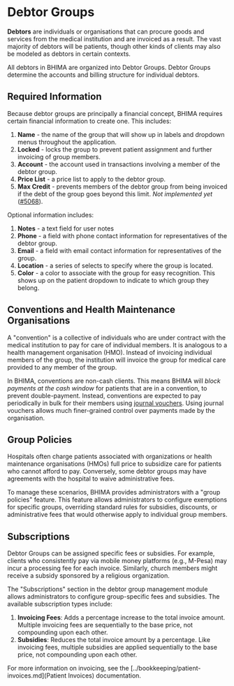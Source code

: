 # Debtor Groups

<div class="bs-callout bs-callout-success">
  <p><b>Debtors</b> are individuals or organisations that can procure goods and services from the medical institution and are invoiced as a result.  The vast majority of debtors will be patients, though other kinds of clients may also be modeled as debtors in certain contexts.</p>
</div>

All debtors in BHIMA are organized into Debtor Groups.  Debtor Groups determine the accounts and billing structure for individual debtors.

## Required Information

Because debtor groups are principally a financial concept, BHIMA requires certain financial information to create one.  This includes:

1. **Name** - the name of the group that will show up in labels and dropdown menus throughout the application.
2. **Locked** - locks the group to prevent patient assignment and further invoicing of group members.
3. **Account** - the account used in transactions involving a member of the debtor group.
4. **Price List** - a price list to apply to the debtor group.
5. **Max Credit** - prevents members of the debtor group from being invoiced if the debt of the group goes beyond this limit.  _Not implemented yet_ ([#5068](https://github.com/IMA-WorldHealth/bhima/issues/5068)).

Optional information includes:

1. **Notes** - a text field for user notes
2. **Phone** - a field with phone contact information for representatives of the debtor group.
3. **Email** - a field with email contact information for representatives of the group.
4. **Location** - a series of selects to specify where the group is located.
5. **Color** - a color to associate with the group for easy recognition.  This shows up on the patient dropdown to indicate to which group they belong.

## Conventions and Health Maintenance Organisations 

A "convention" is a collective of individuals who are under contract with the medical institution to pay for care of individual members.  It is analogous to a health management organisation (HMO).  Instead of invoicing individual members of the group, the institution will invoice the group for medical care provided to any member of the group.

In BHIMA, conventions are non-cash clients.  This means BHIMA will _block payments at the cash window_ for patients that are in a convention, to prevent double-payment.  Instead, conventions are expected to pay periodically in bulk for their members using [journal vouchers](../bookkeeping/vouchers.md).  Using journal vouchers allows much finer-grained control over payments made by the organisation. 

## Group Policies

Hospitals often charge patients associated with organizations or health maintenance organisations (HMOs) full price to subsidize care for patients who cannot afford to pay. Conversely, some debtor groups may have agreements with the hospital to waive administrative fees.

To manage these scenarios, BHIMA provides administrators with a "group policies" feature. This feature allows administrators to configure exemptions for specific groups, overriding standard rules for subsidies, discounts, or administrative fees that would otherwise apply to individual group members.  

## Subscriptions

Debtor Groups can be assigned specific fees or subsidies. For example, clients who consistently pay via mobile money platforms (e.g., M-Pesa) may incur a processing fee for each invoice. Similarly, church members might receive a subsidy sponsored by a religious organization.

The "Subscriptions" section in the debtor group management module allows administrators to configure group-specific fees and subsidies. The available subscription types include:

  1. **Invoicing Fees**: Adds a percentage increase to the total invoice amount. Multiple invoicing fees are sequentially to the base price, not compounding upon each other.
  2. **Subsidies**: Reduces the total invoice amount by a percentage. Like invoicing fees, multiple subsidies are applied sequentially to the base price, not compounding upon each other.

For more information on invoicing, see the [../bookkeeping/patient-invoices.md](Patient Invoices) documentation.
